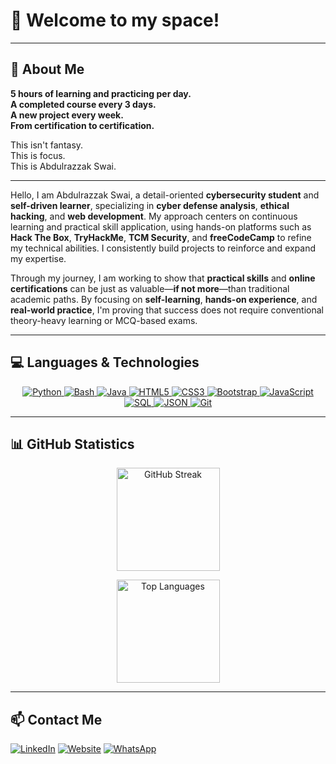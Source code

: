 # 🚀 Welcome to my space!

---

## 👤 About Me

**5 hours of learning and practicing per day.**  
**A completed course every 3 days.**  
**A new project every week.**  
**From certification to certification.**

This isn't fantasy.  
This is focus.  
This is Abdulrazzak Swai.

---

Hello, I am Abdulrazzak Swai, a detail-oriented **cybersecurity student** and **self-driven learner**, specializing in **cyber defense analysis**, **ethical hacking**, and **web development**. My approach centers on continuous learning and practical skill application, using hands-on platforms such as **Hack The Box**, **TryHackMe**, **TCM Security**, and **freeCodeCamp** to refine my technical abilities. I consistently build projects to reinforce and expand my expertise.

Through my journey, I am working to show that **practical skills** and **online certifications** can be just as valuable—**if not more**—than traditional academic paths. By focusing on **self-learning**, **hands-on experience**, and **real-world practice**, I'm proving that success does not require conventional theory-heavy learning or MCQ-based exams.

---

## 💻 Languages & Technologies

<p align="center">
  <a href="https://www.python.org" target="_blank" rel="noopener">
    <img src="https://img.shields.io/badge/Python-3776AB?style=for-the-badge&logo=python&logoColor=white" alt="Python"/>
  </a>
  <a href="https://www.gnu.org/software/bash/" target="_blank" rel="noopener">
    <img src="https://img.shields.io/badge/Bash-4EAA25?style=for-the-badge&logo=gnubash&logoColor=white" alt="Bash"/>
  </a>
  <a href="https://www.java.com/" target="_blank" rel="noopener">
    <img src="https://img.shields.io/badge/Java-007396?style=for-the-badge&logo=java&logoColor=white" alt="Java"/>
  </a>
  <a href="https://developer.mozilla.org/en-US/docs/Web/HTML" target="_blank" rel="noopener">
    <img src="https://img.shields.io/badge/HTML5-E34F26?style=for-the-badge&logo=html5&logoColor=white" alt="HTML5"/>
  </a>
  <a href="https://developer.mozilla.org/en-US/docs/Web/CSS" target="_blank" rel="noopener">
    <img src="https://img.shields.io/badge/CSS3-1572B6?style=for-the-badge&logo=css3&logoColor=white" alt="CSS3"/>
  </a>
  <a href="https://getbootstrap.com/" target="_blank" rel="noopener">
    <img src="https://img.shields.io/badge/Bootstrap-7952B3?style=for-the-badge&logo=bootstrap&logoColor=white" alt="Bootstrap"/>
  </a>
  <a href="https://developer.mozilla.org/en-US/docs/Web/JavaScript" target="_blank" rel="noopener">
    <img src="https://img.shields.io/badge/JavaScript-F7DF1E?style=for-the-badge&logo=javascript&logoColor=black" alt="JavaScript"/>
  </a>
  <a href="https://www.mysql.com/" target="_blank" rel="noopener">
    <img src="https://img.shields.io/badge/SQL-4479A1?style=for-the-badge&logo=mysql&logoColor=white" alt="SQL"/>
  </a>
  <a href="https://www.json.org/" target="_blank" rel="noopener">
    <img src="https://img.shields.io/badge/JSON-5E5C5C?style=for-the-badge&logo=json&logoColor=white" alt="JSON"/>
  </a>
  <a href="https://git-scm.com/" target="_blank" rel="noopener">
    <img src="https://img.shields.io/badge/Git-F05032?style=for-the-badge&logo=git&logoColor=white" alt="Git"/>
  </a>
</p>

---

## 📊 GitHub Statistics

<p align="center">
  <img src="https://github-readme-streak-stats.herokuapp.com/?user=AbdulrazzakSwai&theme=react" alt="GitHub Streak" height="165" />
</p>
<p align="center">
  <img src="https://github-readme-stats.vercel.app/api/top-langs/?username=AbdulrazzakSwai&layout=compact&langs_count=100&theme=react" alt="Top Languages" height="165" />
</p>

---

## 📫 Contact Me

<a href="https://www.linkedin.com/in/abdulrazzakswai/" target="_blank" rel="noopener"><img src="https://img.shields.io/badge/LinkedIn-0077B5?style=for-the-badge&logo=linkedin&logoColor=white" alt="LinkedIn"/></a>
<a href="https://www.abdulrazzakswai.me" target="_blank" rel="noopener"><img src="https://img.shields.io/badge/Website-Visit-orange?style=for-the-badge&logo=Firefox-Browser&logoColor=white" alt="Website"/></a>
<a href="https://wa.me/your-whatsapp-number" target="_blank" rel="noopener"><img src="https://img.shields.io/badge/WhatsApp-25D366?style=for-the-badge&logo=whatsapp&logoColor=white" alt="WhatsApp"/></a>
